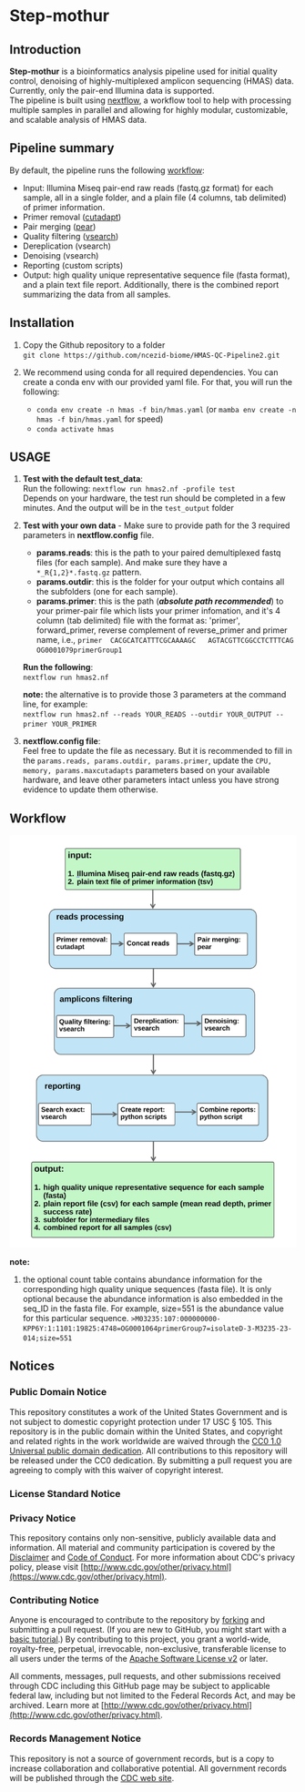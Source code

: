 # Step-mothur
## Introduction
**Step-mothur** is a bioinformatics analysis pipeline used for initial quality control, denoising of highly-multiplexed amplicon sequencing (HMAS) data. Currently, only the pair-end Illumina data is supported.  
The pipeline is built using [nextflow](https://www.nextflow.io/), a workflow tool to help with processing multiple samples in parallel and allowing for highly modular, customizable, and scalable analysis of HMAS data.  
 

## Pipeline summary  
By default, the pipeline runs the following [workflow](#workflow):  

- Input: Illumina Miseq pair-end raw reads (fastq.gz format) for each sample, all in a single folder, and a plain file (4 columns, tab delimited) of primer information.  
- Primer removal ([cutadapt](https://cutadapt.readthedocs.io/en/stable/installation.html))  
- Pair merging ([pear](https://www.h-its.org/downloads/pear-academic/))  
- Quality filtering ([vsearch](https://github.com/torognes/vsearch))  
- Dereplication (vsearch)  
- Denoising (vsearch)  
- Reporting (custom scripts)
- Output: high quality unique representative sequence file (fasta format), and a plain text file report. Additionally, there is the combined report summarizing the data from all samples.    

## Installation  


1. Copy the Github repository to a folder  
`git clone https://github.com/ncezid-biome/HMAS-QC-Pipeline2.git`   

2.  We recommend using conda for all required dependencies. You can create a conda env with our provided yaml file. For that, you will run the following:   
    -  `conda env create -n hmas -f bin/hmas.yaml` (or `mamba env create -n hmas -f bin/hmas.yaml` for speed)   
    -   `conda activate hmas`  

## USAGE

 1. **Test with the default test_data**:  
 Run the following: `nextflow run hmas2.nf -profile test`  
 Depends on your hardware, the test run should be completed in a few minutes. And the output will be in the `test_output` folder  

2. **Test with your own data** - Make sure to provide path for the 3 required parameters in **nextflow.config** file.    

    -  **params.reads**: this is the path to your paired demultiplexed fastq files (for each sample). And make sure they have a `*_R{1,2}*.fastq.gz` pattern.  
    -  **params.outdir**: this is the folder for your output which contains all the subfolders (one for each sample).   
    -  **params.primer**: this is the path (***absolute path recommended***) to your primer-pair file which lists your primer infomation, and it's 4 column (tab delimited) file with the format as: 'primer', forward_primer, reverse complement of reverse_primer and primer name, i.e.,  `primer  CACGCATCATTTCGCAAAAGC   AGTACGTTCGGCCTCTTTCAG   OG0001079primerGroup1`    

    **Run the following**:  
    `nextflow run hmas2.nf`    

    **note:** the alternative is to provide those 3 parameters at the command line, for example:  
 `nextflow run hmas2.nf --reads YOUR_READS --outdir YOUR_OUTPUT --primer YOUR_PRIMER`  

3. **nextflow.config file**:  
Feel free to update the file as necessary. But it is recommended to fill in the `params.reads, params.outdir, params.primer`, update the `CPU, memory, params.maxcutadapts` parameters based on your available hardware, and leave other parameters intact unless you have strong evidence to update them otherwise.

   

## Workflow 
<p align="center"><img src="HMAS2_pipeline_JOSS.svg" alt="Ellipsis" width="600"></p>  

**note:** 
1. the optional count table contains abundance information for the corresponding high quality unique sequences (fasta file). It is only optional because the abundance information is also embedded in the seq_ID in the fasta file. For example, size=551 is the abundance value for this particular sequence.    `>M03235:107:000000000-KPP6Y:1:1101:19825:4748=OG0001064primerGroup7=isolateD-3-M3235-23-014;size=551`

## Notices

### Public Domain Notice
This repository constitutes a work of the United States Government and is not
subject to domestic copyright protection under 17 USC § 105. This repository is in
the public domain within the United States, and copyright and related rights in
the work worldwide are waived through the [CC0 1.0 Universal public domain dedication](https://creativecommons.org/publicdomain/zero/1.0/).
All contributions to this repository will be released under the CC0 dedication. By
submitting a pull request you are agreeing to comply with this waiver of
copyright interest. 

### License Standard Notice

### Privacy Notice
This repository contains only non-sensitive, publicly available data and
information. All material and community participation is covered by the
[Disclaimer](https://github.com/CDCgov/template/blob/master/DISCLAIMER.md)
and [Code of Conduct](https://github.com/CDCgov/template/blob/master/code-of-conduct.md).
For more information about CDC's privacy policy, please visit [http://www.cdc.gov/other/privacy.html](https://www.cdc.gov/other/privacy.html).

### Contributing Notice
Anyone is encouraged to contribute to the repository by [forking](https://help.github.com/articles/fork-a-repo)
and submitting a pull request. (If you are new to GitHub, you might start with a
[basic tutorial](https://help.github.com/articles/set-up-git).) By contributing
to this project, you grant a world-wide, royalty-free, perpetual, irrevocable,
non-exclusive, transferable license to all users under the terms of the
[Apache Software License v2](http://www.apache.org/licenses/LICENSE-2.0.html) or
later.

All comments, messages, pull requests, and other submissions received through
CDC including this GitHub page may be subject to applicable federal law, including but not limited to the Federal Records Act, and may be archived. Learn more at [http://www.cdc.gov/other/privacy.html](http://www.cdc.gov/other/privacy.html).

### Records Management Notice
This repository is not a source of government records, but is a copy to increase
collaboration and collaborative potential. All government records will be
published through the [CDC web site](http://www.cdc.gov). 
